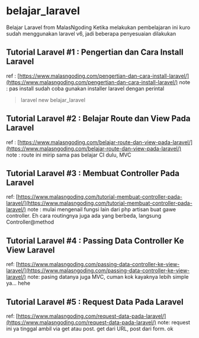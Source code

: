 
# belajar_laravel
Belajar Laravel from MalasNgoding
Ketika melakukan pembelajaran ini kuro sudah menggunakan laravel v6, jadi beberapa penyesuaian dilakukan

## Tutorial Laravel #1 : Pengertian dan Cara Install Laravel
ref : [https://www.malasngoding.com/pengertian-dan-cara-install-laravel/](https://www.malasngoding.com/pengertian-dan-cara-install-laravel/)
note : pas install sudah coba gunakan installer laravel dengan perintal
>    laravel new belajar_laravel

## Tutorial Laravel #2 : Belajar Route dan View Pada Laravel
ref : [https://www.malasngoding.com/belajar-route-dan-view-pada-laravel/](https://www.malasngoding.com/belajar-route-dan-view-pada-laravel/)
note : route ini mirip sama pas belajar CI dulu, MVC

## Tutorial Laravel #3 : Membuat Controller Pada Laravel
ref: [https://www.malasngoding.com/tutorial-membuat-controller-pada-laravel/](https://www.malasngoding.com/tutorial-membuat-controller-pada-laravel/)
note : mulai mengenail fungsi lain dari php artisan buat gawe controller. Eh cara routingnya juga ada yang berbeda, langsung Controller@method

## Tutorial Laravel #4 : Passing Data Controller Ke View Laravel
ref: [https://www.malasngoding.com/passing-data-controller-ke-view-laravel/](https://www.malasngoding.com/passing-data-controller-ke-view-laravel/)
note: pasing datanya juga MVC, cuman kok kayaknya lebih simple ya... hehe

## Tutorial Laravel #5 : Request Data Pada Laravel
ref: [https://www.malasngoding.com/request-data-pada-laravel/](https://www.malasngoding.com/request-data-pada-laravel/)
note: request ini ya tinggal ambil via get atau post. get dari URL, post dari form. ok